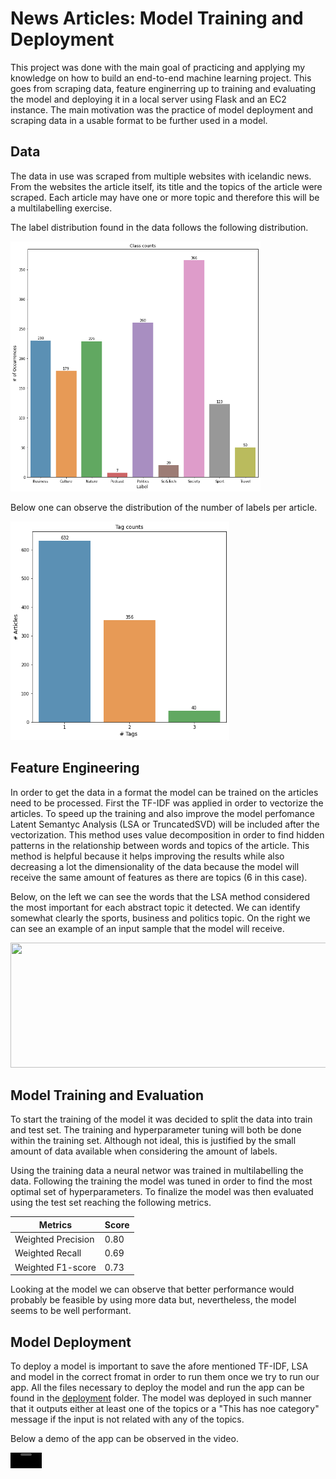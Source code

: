 # News Articles: Model Training and Deployment

This project was done with the main goal of practicing and applying my knowledge on how to build an end-to-end machine learning project. This goes from scraping data, feature enginerring up to training and evaluating the model and deploying it in a local server using Flask and an EC2 instance. The main motivation was the practice of model deployment and scraping data in a usable format to be further used in a model. 
## Data 

The data in use was scraped from multiple websites with icelandic news. From the websites the article itself, its title and the topics of the article were scraped. Each article may have one or more topic and therefore this will be a multilabelling exercise. 

The label distribution found in the data follows the following distribution. 

<img src="images/label_articles_distribution.png" width="400" height="400">

Below one can observe the distribution of the number of labels per article. 

<img src="images/labels_per_article.png" width="350" height="350">

## Feature Engineering

In order to get the data in a format the model can be trained on the articles need to be processed. First the TF-IDF was applied in order to vectorize the articles. To speed up the training and also improve the model perfomance Latent Semantyc Analysis (LSA or TruncatedSVD) will be included after the vectorization. This method uses value decomposition in order to find hidden patterns in the relationship between words and topics of the article. This method is helpful because it helps improving the results while also decreasing a lot the dimensionality of the data because the model will receive the same amount of features as there are topics (6 in this case).

Below, on the left we can see the words that the LSA method considered the most important for each abstract topic it detected. We can identify somewhat clearly the sports, business and politics topic. On the right we can see an example of an input sample that the model will receive. 

<img src="https://github.com/joaosMart/Article-news-prediction/assets/163843101/44db51e8-e858-4511-baac-d753522bf3b5" width="650" height="200">

## Model Training and Evaluation 

To start the training of the model it was decided to split the data into train and test set. The training and hyperparameter tuning will both be done within the training set. Although not ideal, this is justified by the small amount of data available when considering the amount of labels. 

Using the training data a neural networ was trained in multilabelling the data. Following the training the model was tuned in order to find the most optimal set of hyperparameters. To finalize the model was then evaluated using the test set reaching the following metrics. 

| Metrics  | Score |
| ------------- | ------------- |
| Weighted Precision  | 0.80 |
| Weighted Recall | 0.69 |
| Weighted F1-score | 0.73|

Looking at the model we can observe that better performance would probably be feasible by using more data but, nevertheless, the model seems to be well performant. 

## Model Deployment

To deploy a model is important to save the afore mentioned TF-IDF, LSA and model in the correct fromat in order to run them once we try to run our app. All the files necessary to deploy the model and run the app can be found in the [deployment](https://github.com/joaosMart/Article-news-prediction/tree/main/deployment) folder. The model was deployed in such manner that it outputs either at least one of the topics or a "This has noe category" message if the input is not related with any of the topics. 

Below a demo of the app can be observed in the video. 

<video src='https://github.com/joaosMart/Article-news-prediction/assets/163843101/89a33a7a-3634-412d-8cb2-42c39037ab4f' width=50/>
